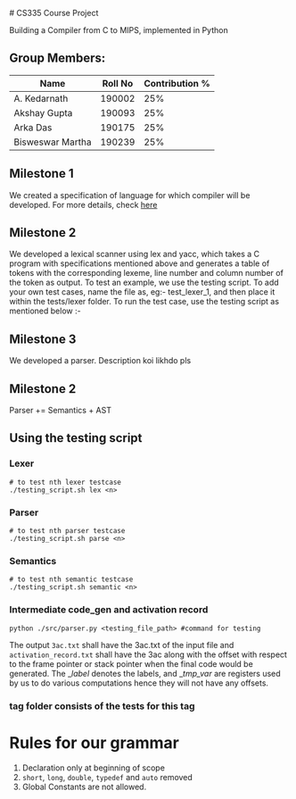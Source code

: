 ﻿﻿# CS335 Course Project

Building a Compiler from C to MIPS, implemented in Python

## Group Members:


| Name             | Roll No | Contribution % |
|------------------|---------|----------------|
| A. Kedarnath     | 190002  | 25%            |
| Akshay Gupta     | 190093  | 25%            |
| Arka Das         | 190175  | 25%            |
| Bisweswar Martha | 190239  | 25%            |

## Milestone 1

We created a specification of language for which compiler will be developed. For more details, check [here](./docs/manual.pdf)

## Milestone 2

We developed a lexical scanner using lex and yacc, which takes a C program with specifications mentioned above and generates a table of tokens with the corresponding lexeme, line number and column number of the token as output. To test an example, we use the testing script. To add your own test cases, name the file as, eg:- test_lexer_1, and then place it within the tests/lexer folder. To run the test case, use the testing script as mentioned below :-

## Milestone 3

We developed a parser. Description koi likhdo pls

## Milestone 2

Parser += Semantics + AST

## Using the testing script

### Lexer

```
# to test nth lexer testcase
./testing_script.sh lex <n>
```

### Parser

```
# to test nth parser testcase
./testing_script.sh parse <n>
```

### Semantics

```
# to test nth semantic testcase
./testing_script.sh semantic <n>
```
### Intermediate code_gen and activation record

```
python ./src/parser.py <testing_file_path> #command for testing
```
 The output ```3ac.txt``` shall have the 3ac.txt of the input file and ```activation_record.txt``` shall have the 3ac along with the offset with respect to the frame pointer or stack pointer when the final code would be generated. The __label_<number> denotes the labels, and __tmp_var_<number> are registers used by us to do various computations hence they will not have any offsets. 

### tag folder consists of the tests for this tag


# Rules for our grammar 

1. Declaration only at beginning of scope
2. `short`, `long`, `double`, `typedef` and `auto` removed
3. Global Constants are not allowed.

